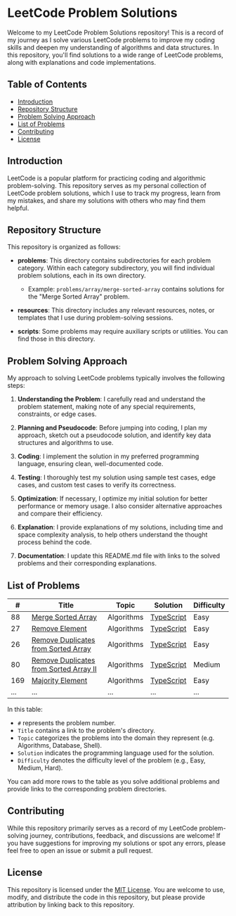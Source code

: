 # LeetCode Problem Solutions

Welcome to my LeetCode Problem Solutions repository! This is a record of my journey as I solve various LeetCode problems to improve my coding skills and deepen my understanding of algorithms and data structures. In this repository, you'll find solutions to a wide range of LeetCode problems, along with explanations and code implementations.

## Table of Contents

- [Introduction](#introduction)
- [Repository Structure](#repository-structure)
- [Problem Solving Approach](#problem-solving-approach)
- [List of Problems](#list-of-problems)
- [Contributing](#contributing)
- [License](#license)

## Introduction

LeetCode is a popular platform for practicing coding and algorithmic problem-solving. This repository serves as my personal collection of LeetCode problem solutions, which I use to track my progress, learn from my mistakes, and share my solutions with others who may find them helpful.

## Repository Structure

This repository is organized as follows:

- **problems**: This directory contains subdirectories for each problem category. Within each category subdirectory, you will find individual problem solutions, each in its own directory.

  - Example: `problems/array/merge-sorted-array` contains solutions for the "Merge Sorted Array" problem.

- **resources**: This directory includes any relevant resources, notes, or templates that I use during problem-solving sessions.

- **scripts**: Some problems may require auxiliary scripts or utilities. You can find those in this directory.

## Problem Solving Approach

My approach to solving LeetCode problems typically involves the following steps:

1. **Understanding the Problem**: I carefully read and understand the problem statement, making note of any special requirements, constraints, or edge cases.

2. **Planning and Pseudocode**: Before jumping into coding, I plan my approach, sketch out a pseudocode solution, and identify key data structures and algorithms to use.

3. **Coding**: I implement the solution in my preferred programming language, ensuring clean, well-documented code.

4. **Testing**: I thoroughly test my solution using sample test cases, edge cases, and custom test cases to verify its correctness.

5. **Optimization**: If necessary, I optimize my initial solution for better performance or memory usage. I also consider alternative approaches and compare their efficiency.

6. **Explanation**: I provide explanations of my solutions, including time and space complexity analysis, to help others understand the thought process behind the code.

7. **Documentation**: I update this README.md file with links to the solved problems and their corresponding explanations.

## List of Problems

| #   | Title                                                                                                           | Topic      | Solution                                                                                                   | Difficulty |
| --- | --------------------------------------------------------------------------------------------------------------- | ---------- | ---------------------------------------------------------------------------------------------------------- | ---------- |
| 88  | [Merge Sorted Array](https://leetcode.com/problems/merge-sorted-array/)                                         | Algorithms | [TypeScript](./problems/algorithms/mergeSortedArray/MergeSortedArray.ts)                                   | Easy       |
| 27  | [Remove Element](https://leetcode.com/problems/remove-element/)                                                 | Algorithms | [TypeScript](./problems/algorithms/removeElement/RemoveElement.ts)                                         | Easy       |
| 26  | [Remove Duplicates from Sorted Array](https://leetcode.com/problems/remove-duplicates-from-sorted-array/)       | Algorithms | [TypeScript](./problems/algorithms/removeDuplicatesFromSortedArray/RemoveDuplicatesFromSortedArray.ts)     | Easy       |
| 80  | [Remove Duplicates from Sorted Array II](https://leetcode.com/problems/remove-duplicates-from-sorted-array-ii/) | Algorithms | [TypeScript](./problems/algorithms/removeDuplicatesFromSortedArrayIi/RemoveDuplicatesFromSortedArrayIi.ts) | Medium     |
| 169 | [Majority Element](https://leetcode.com/problems/majority-element/)                                             | Algorithms | [TypeScript](./problems/algorithms/majorityElement/MajorityElement.ts)                                     | Easy       |
| ... | ...                                                                                                             | ...        | ...                                                                                                        | ...        |

In this table:

- `#` represents the problem number.
- `Title` contains a link to the problem's directory.
- `Topic` categorizes the problems into the domain they represent (e.g. Algorithms, Database, Shell).
- `Solution` indicates the programming language used for the solution.
- `Difficulty` denotes the difficulty level of the problem (e.g., Easy, Medium, Hard).

You can add more rows to the table as you solve additional problems and provide links to the corresponding problem directories.

## Contributing

While this repository primarily serves as a record of my LeetCode problem-solving journey, contributions, feedback, and discussions are welcome! If you have suggestions for improving my solutions or spot any errors, please feel free to open an issue or submit a pull request.

## License

This repository is licensed under the [MIT License](LICENSE). You are welcome to use, modify, and distribute the code in this repository, but please provide attribution by linking back to this repository.
